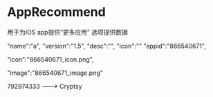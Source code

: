 AppRecommend
============

用于为IOS app提供“更多应用” 选项提供数据

"name":"a",
"version":"1.5",
"desc":"",
"icon":""
"appid":"866540671",

"icon":"866540671_icon.png",

"image":"866540671_image.png"

792974333 ---> Cryptsy
